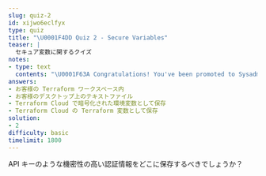 ```yaml
---
slug: quiz-2
id: xijwo6eclfyx
type: quiz
title: "\U0001F4DD Quiz 2 - Secure Variables"
teaser: |
  セキュア変数に関するクイズ
notes:
- type: text
  contents: "\U0001F63A Congratulations! You've been promoted to Sysadmin.\n"
answers:
- お客様の Terraform ワークスペース内
- お客様のデスクトップ上のテキストファイル
- Terraform Cloud で暗号化された環境変数として保存
- Terraform Cloud の Terraform 変数として保存
solution:
- 2
difficulty: basic
timelimit: 1800
---
```

API キーのような機密性の高い認証情報をどこに保存するべきでしょうか？
